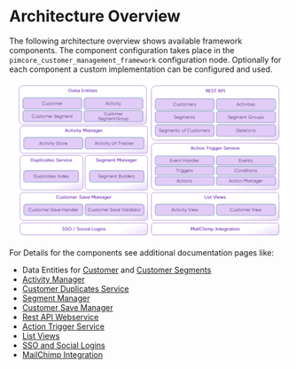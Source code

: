 # Architecture Overview

The following architecture overview shows available framework components. The component configuration takes place in the 
`pimcore_customer_management_framework` configuration node. Optionally for each component a custom implementation can be 
configured and used.

![Architecture Overview](./img/architecture-overview.png)

For Details for the components see additional documentation pages like: 

* Data Entities for [Customer](./Working-with-Customers.md) and [Customer Segments](./CustomerSegments.md)
* [Activity Manager](./Activities.md)
* [Customer Duplicates Service](./CustomerDuplicatesService.md)
* [Segment Manager](./CustomerSegments.md)
* [Customer Save Manager](./CustomerSaveManager.md)
* [Rest API Webservice](./Webservice.md)
* [Action Trigger Service](./ActionTrigger.md)
* [List Views](./ListViews.md)
* [SSO and Social Logins](./Single_Sign_On.md)
* [MailChimp Integration](./NewsletterSync.md)
